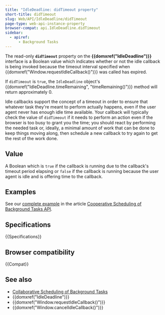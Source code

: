 ```yaml
---
title: "IdleDeadline: didTimeout property"
short-title: didTimeout
slug: Web/API/IdleDeadline/didTimeout
page-type: web-api-instance-property
browser-compat: api.IdleDeadline.didTimeout
sidebar:
  - apiref:
      - Background Tasks
---
```


The read-only **`didTimeout`** property on the
**{{domxref("IdleDeadline")}}** interface is a Boolean value which
indicates whether or not the idle callback is being invoked because the timeout interval
specified when {{domxref("Window.requestIdleCallback()")}} was called has expired.

If `didTimeout` is `true`, the `IdleDeadline` object's
{{domxref("IdleDeadline.timeRemaining", "timeRemaining()")}} method will return
approximately 0.

Idle callbacks support the concept of a timeout in order to ensure that whatever task
they're meant to perform actually happens, even if the user agent never has enough idle
time available. Your callback will typically check the value of `didTimeout`
if it needs to perform an action even if the browser is too busy to grant you the time;
you should react by performing the needed task or, ideally, a minimal amount of work
that can be done to keep things moving along, then schedule a new callback to try again
to get the rest of the work done.

## Value

A Boolean which is `true` if the callback is running due to the callback's
timeout period elapsing or `false` if the callback is running because the
user agent is idle and is offering time to the callback.

## Examples

See our [complete example](/en-US/docs/Web/API/Background_Tasks_API#example)
in the article [Cooperative Scheduling of Background Tasks API](/en-US/docs/Web/API/Background_Tasks_API).

## Specifications

{{Specifications}}

## Browser compatibility

{{Compat}}

## See also

- [Collaborative Scheduling of Background Tasks](/en-US/docs/Web/API/Background_Tasks_API)
- {{domxref("IdleDeadline")}}
- {{domxref("Window.requestIdleCallback()")}}
- {{domxref("Window.cancelIdleCallback()")}}

